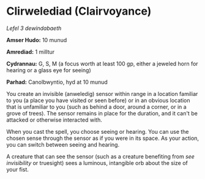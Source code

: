 # Clirwelediad (Clairvoyance)

*Lefel 3 dewindabaeth*

**Amser Hudo:** 10 munud

**Amrediad:** 1 milltur

**Cydrannau:** G, S, M (a focus worth at least 100 gp, either a jeweled horn for hearing or a glass eye for seeing)

**Parhad:** Canolbwyntio, hyd at 10  munud

You create an invisible (anweledig) sensor within range in a location familiar to you (a place you have visited or seen before) or in an obvious location that is unfamiliar to you (such as behind a door, around a corner, or in a grove of trees). The sensor remains in place for the duration, and it can't be attacked or otherwise interacted with.

When you cast the spell, you choose seeing or hearing. You can use the chosen sense through the sensor as if you were in its space. As your action, you can switch between seeing and hearing.

A creature that can see the sensor (such as a creature benefiting from *see invisibility* or truesight) sees a luminous, intangible orb about the size of your fist.